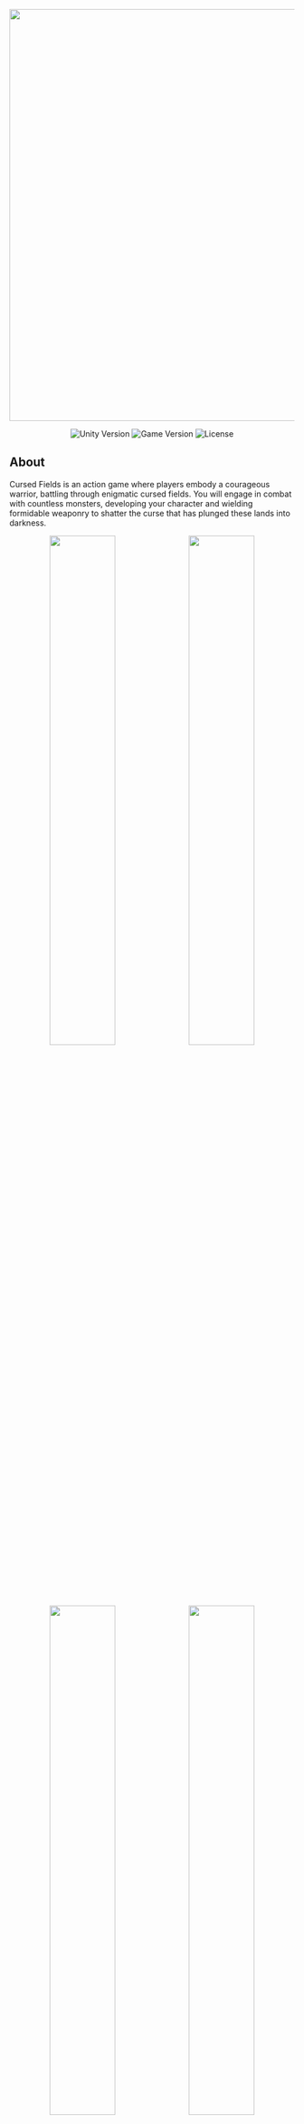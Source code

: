 <p align="center">
     <img src="https://i.ibb.co/1MMjmvM/123-removebg-preview.png" width="726">
</p>

<p align="center">
   <img src="https://img.shields.io/badge/Engine-Unity%202022.3.2f1-brown" alt="Unity Version">
   <img src="https://img.shields.io/badge/Version-v0.2(Alpha)-darkred" alt="Game Version">
   <img src="https://img.shields.io/badge/License-MIT-black" alt="License">
</p>

## About

Cursed Fields is an action game where players embody a courageous warrior, battling through enigmatic cursed fields. You will engage in combat with countless monsters, developing your character and wielding formidable weaponry to shatter the curse that has plunged these lands into darkness.

<p align="center">
   <img src="https://i.ibb.co/ZXXKh60/mainmenu.png"width="48%">
  <img src="https://i.ibb.co/S37qYmG/screen.png" width="48%" />
   </p>
  
   <p align="center">
  <img src="https://i.ibb.co/xDtjdfB/screen1.png" width="48%" />
  <img src="https://i.ibb.co/8ghsLg5/gameoversceen.png"width="48%">
</p>

  
## Distribute

- [itch.io](https://s1gl.itch.io/cursed-fields)


## Developers

- [s1gl](https://github.com/s1gll)

## License

Project Cursed-Fields is distributed under the MIT license.
